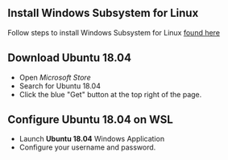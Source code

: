 ## Install Windows Subsystem for Linux
Follow steps to install Windows Subsystem for Linux <a href="https://docs.microsoft.com/en-us/windows/wsl/install-win10" target="_blank">found here</a>

## Download Ubuntu 18.04
- Open *Microsoft Store*
- Search for Ubuntu 18.04
- Click the blue "Get" button at the top right of the page. 

## Configure Ubuntu 18.04 on WSL
- Launch **Ubuntu 18.04** Windows Application
- Configure your username and password.
